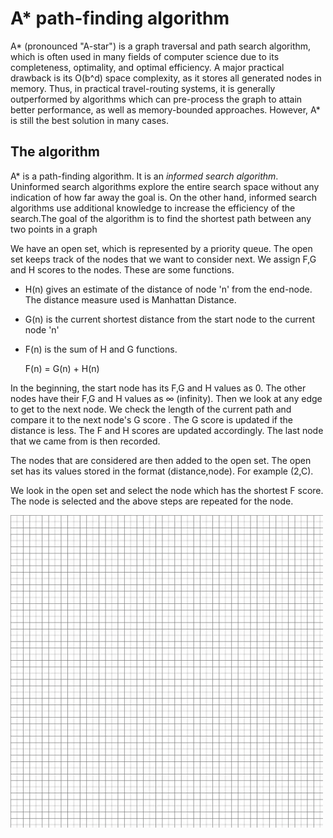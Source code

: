 # A* path-finding algorithm

A* (pronounced "A-star") is a graph traversal and path search algorithm, which is often used in many fields of computer science due to its completeness, optimality, and optimal efficiency. A major practical drawback is its O(b^d) space complexity, as it stores all generated nodes in memory. Thus, in practical travel-routing systems, it is generally outperformed by algorithms which can pre-process the graph to attain better performance, as well as memory-bounded approaches. However, A* is still the best solution in many cases.

## The algorithm

A* is a path-finding algorithm. It is an *informed search algorithm*. Uninformed search algorithms explore the entire search space without any indication of how far away the goal is. On the other hand, informed search algorithms use additional knowledge to increase the efficiency of the search.The goal of the algorithm is to find the shortest path between any two points in a graph

We have an open set, which is represented by a priority queue. The open set keeps track of the nodes that we want to consider next. We assign F,G and H scores to the nodes. These are some functions.

- H(n) gives an estimate of the distance of node 'n' from the end-node. The distance measure used is Manhattan Distance.
- G(n) is the current shortest distance from the start node to the current node 'n'
- F(n) is the sum of H and G functions.
	
	F(n) = G(n) + H(n)

In the beginning, the start node has its F,G and H values as 0. The other nodes have their F,G and H values as ∞ (infinity). Then we look at any edge to get to the next node. We check the length of the current path and compare it to the next node's G score . The G score is updated if the distance is less. The F and H scores are updated accordingly. The last node that we came from is then recorded.

The nodes that are considered are then added to the open set. The open set has its values stored in the format (distance,node). For example (2,C).

We look in the open set and select the node which has the shortest F score. The node is selected and the above steps are repeated for the node.

<img src=demo.gif width=500 height=auto />
